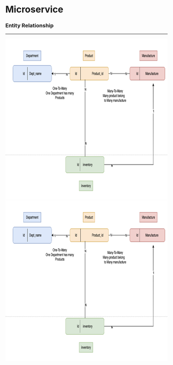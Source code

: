 # Microservice
### Entity Relationship 
---
<img src=entity-relationships.png height=500 width=800>
<img src=entity-relationships.png height=500 width=800>
